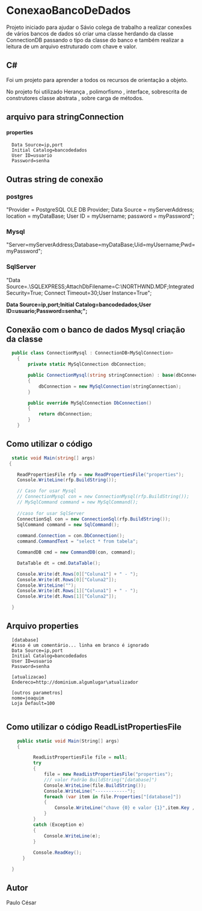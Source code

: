 # ConexaoBancoDeDados

Projeto iniciado para ajudar o Sávio colega de trabalho a realizar conexões de vários bancos de dados só criar uma classe herdando da classe ConnectionDB<T> passando o tipo da classe do banco e também realizar a leitura de um arquivo estruturado com chave e valor.

## C#
  Foi um projeto para aprender a todos os recursos de orientação a objeto.
  
  No projeto foi utilizado Herança , polimorfismo , interface, sobrescrita de construtores 
  classe abstrata , sobre carga de métodos.
  
  
## arquivo para stringConnection

  #### properties
  ``` 
    Data Source=ip,port
    Initial Catalog=bancodedados
    User ID=usuario
    Password=senha
  ```
  
  ## Outras string de conexão
  ### postgres
  "Provider = PostgreSQL OLE DB Provider; Data Source = myServerAddress; location = myDataBase; User ID = myUsername; password = myPassword";
  ### Mysql
  "Server=myServerAddress;Database=myDataBase;Uid=myUsername;Pwd=myPassword";
  ### SqlServer
  "Data Source=.\\SQLEXPRESS;AttachDbFilename=C:\\NORTHWND.MDF;Integrated Security=True; Connect Timeout=30;User Instance=True";
  
  **Data Source=ip,port;Initial Catalog=bancodedados;User ID=usuario;Password=senha;";**

## Conexão com o banco de dados Mysql criação da classe 
```c#
  public class ConnectionMysql : ConnectionDB<MySqlConnection>
    {
        private static MySqlConnection dbConnection;

        public ConnectionMysql(string stringConnection) : base(dbConnection)
        {
            dbConnection = new MySqlConnection(stringConnection);
        }

        public override MySqlConnection DbConnection()
        {
            return dbConnection;
        }
    }
```
## Como utilizar o código
  ```c#
    static void Main(string[] args)
   {

      ReadPropertiesFile rfp = new ReadPropertiesFile("properties");
      Console.WriteLine(rfp.BuildString());

      // Caso for usar Mysql 
      // ConnectionMysql con = new ConnectionMysql(rfp.BuildString());
      // MySqlCommand command = new MySqlCommand();
            
      //caso for usar SqlServer
      ConnectionSql con = new ConnectionSql(rfp.BuildString());
      SqlCommand command = new SqlCommand();
            
      command.Connection = con.DbConnection();
      command.CommandText = "select * from tabela";

      CommandDB cmd = new CommandDB(con, command);

      DataTable dt = cmd.DataTable();

      Console.Write(dt.Rows[0]["Coluna1"] + " - ");
      Console.Write(dt.Rows[0]["Coluna2"]);
      Console.WriteLine("");
      Console.Write(dt.Rows[1]["Coluna1"] + " - ");
      Console.Write(dt.Rows[1]["Coluna2"]);

    }
  ```
  ## Arquivo properties
  ```file
    [database]
    #isso é um comentário... linha em branco é ignorado
    Data Source=ip,port
    Initial Catalog=bancodedados
    User ID=usuario
    Password=senha
    
    [atualizacao]
    Endereco=http://dominium.algumlugar\atualizador
    
    [outros parametros]
    nome=joaquim
    Loja Default=100
    
  ```
  
  ## Como utilizar o código ReadListPropertiesFile
  ```c#
      public static void Main(String[] args)
      {

            ReadListPropertiesFile file = null;
            try
            {
                file = new ReadListPropertiesFile("properties");
                /// valor Padrão BuildString("[database]")
                Console.WriteLine(file.BuildString());
                Console.WriteLine("------------");
                foreach (var item in file.Properties["[database]"])
                {
                    Console.WriteLine("chave {0} e valor {1}",item.Key , item.Value);
                }
            }
            catch (Exception e)
            {
                Console.WriteLine(e);
            }
            
            Console.ReadKey();
        }

    }
  ```
  
## Autor
  Paulo César
